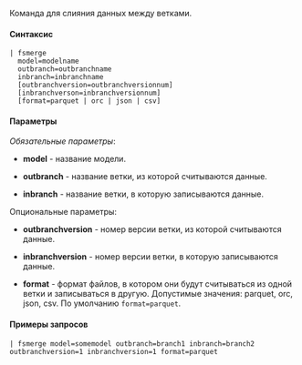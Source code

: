 Команда для слияния данных между ветками.

#### Синтаксис

```
| fsmerge 
  model=modelname
  outbranch=outbranchname
  inbranch=inbranchname
  [outbranchversion=outbranchversionnum]
  [inbranchverson=inbranchversionnum]
  [format=parquet | orc | json | csv]
```

#### Параметры

_Обязательные параметры_:

- **model** - название модели. 

- **outbranch** - название ветки, из которой считываются данные.

- **inbranch** - название ветки, в которую записываются данные.

Опциональные параметры:

- **outbranchversion** - номер версии ветки, из которой считываются данные.

- **inbranchversion** - номер версии ветки, в которую записываются данные.

- **format** - формат файлов, в котором они будут считываться из одной ветки и записываться в другую. Допустимые значения: parquet, orc, json, csv. По
  умолчанию `format=parquet`.
#### Примеры запросов

```
| fsmerge model=somemodel outbranch=branch1 inbranch=branch2 outbranchversion=1 inbranchversion=1 format=parquet
```